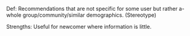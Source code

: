 Def: Recommendations that are not specific for some user but rather a-whole group/community/similar demographics. (Stereotype)

Strengths: Useful for newcomer where information is little.
